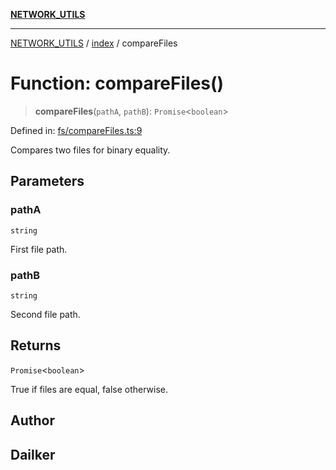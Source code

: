 [**NETWORK_UTILS**](../../README.md)

***

[NETWORK_UTILS](../../README.md) / [index](../README.md) / compareFiles

# Function: compareFiles()

> **compareFiles**(`pathA`, `pathB`): `Promise`\<`boolean`\>

Defined in: [fs/compareFiles.ts:9](https://github.com/dailker/everyutil/blob/7c30ec40bbb398255a9be572db0a537e8bcb9c11/src/fs/compareFiles.ts#L9)

Compares two files for binary equality.

## Parameters

### pathA

`string`

First file path.

### pathB

`string`

Second file path.

## Returns

`Promise`\<`boolean`\>

True if files are equal, false otherwise.

## Author

## Dailker
